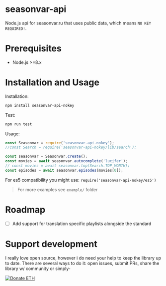 seasonvar-api
============

Node.js api for seasonvar.ru that uses public data, which
means `NO KEY REQUIRED!`.

# Prerequisites

- Node.js >=8.x

# Installation and Usage 

Installation:

```bash
npm install seasonvar-api-nokey
```

Test:

```bash
npm run test
```

Usage:

```javascript
const Seasonvar = require('seasonvar-api-nokey');
//const Search = require('seasonvar-api-nokey/lib/search');

const seasonvar = Seasonvar.create();
const movies = await seasonvar.autocomplete('lucifer');
// const movies = await seasonvar.top(Search.TOP_MONTH);
const episodes = await seasonvar.episodes(movies[0]);
```

For es5 compatibility you might use: `require('seasonvar-api-nokey/es5')`

> For more examples see `example/` folder

# Roadmap

- [ ] Add support for translation specific playlists alongside the standard

# Support development

I really love open source, however i do need your help to
keep the library up to date. There are several ways to do it:
open issues, submit PRs, share the library w/ community or simply-

<a href="https://etherdonation.com/d?to=0x4a1eade6b3780b50582344c162a547d04e4e8e4a" target="_blank" title="Donate ETH"><img src="https://etherdonation.com/i/btn/donate-btn.png" alt="Donate ETH"/></a>
